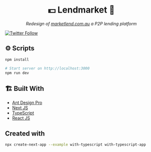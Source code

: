 <div align="center">
    <h1> 
    💵 Lendmarket 🤲
    </h1>
    <p>
      <i>Redesign of <a href="#">marketlend.com.au</a> a P2P lending platform</i>
    </p>
</div>

[![Twitter Follow](https://img.shields.io/twitter/follow/NyashaNziboi.svg?style=social)](https://twitter.com/NyashaNziboi)

## ⚙️ Scripts

```bash
npm install

# Start server on http://localhost:3000
npm run dev
```

## 🏗️ Built With

- [Ant Design Pro](https://pro.ant.design/)
- [Next JS](https://nextjs.org/)
- [TypeScript](https://www.typescriptlang.org/)
- [React JS](https://reactjs.org/)

## Created with

```bash
npx create-next-app --example with-typescript with-typescript-app
```
